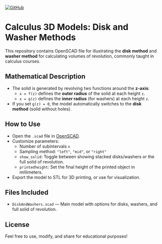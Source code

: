 [![GitHub](https://img.shields.io/badge/OpenSCAD-View%20Source-blue?logo=openscad)](https://github.com/divisbyzero/calculus-disks-and-washers/)

# Calculus 3D Models: Disk and Washer Methods

This repository contains OpenSCAD file for illustrating the **disk method** and **washer method** for calculating volumes of revolution, commonly taught in calculus courses.

## Mathematical Description

- The solid is generated by revolving two functions around the **z-axis**:
  - `x = f(z)` defines the **outer radius** of the solid at each height `z`.
  - `x = g(z)` defines the **inner radius** (for washers) at each height `z`.
- If you set `g(z) = 0`, the model automatically switches to the **disk method** (solid without holes).

## How to Use

- Open the `.scad` file in [OpenSCAD](https://openscad.org/).
- Customize parameters:
  - Number of subintervals `n`
  - Sampling method: `"left"`, `"mid"`, or `"right"`
  - `show_solid`: Toggle between showing stacked disks/washers or the full solid of revolution.
  - `printedheight`: Set the final height of the printed object in millimeters.
- Export the model to STL for 3D printing, or use for visualization.

## Files Included

- `DiskAndWashers.scad` — Main model with options for disks, washers, and full solid of revolution.

## License

Feel free to use, modify, and share for educational purposes!
